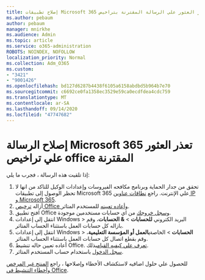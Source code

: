 ```yaml
---
title: إصلاح تطبيقات Microsoft 365 تعذر العثور علي الرسالة المقترنة بتراخيص office
ms.author: pebaum
author: pebaum
manager: mnirkhe
ms.audience: Admin
ms.topic: article
ms.service: o365-administration
ROBOTS: NOINDEX, NOFOLLOW
localization_priority: Normal
ms.collection: Adm_O365
ms.custom:
- "3421"
- "9001426"
ms.openlocfilehash: bd127d6287b4438f6105a6158abdbd5b964b7e70
ms.sourcegitcommit: c6692ce0fa1358ec3529e59ca0ecdfdea4cdc759
ms.translationtype: MT
ms.contentlocale: ar-SA
ms.lasthandoff: 09/14/2020
ms.locfileid: "47747682"
---
```

# <a name="fixing-the-microsoft-365-apps-couldnt-find-office-licenses-associated-message"></a>إصلاح الرسالة Microsoft 365 تعذر العثور علي تراخيص office المقترنة

إذا تلقيت هذه الرسالة ، فجرب ما يلي:

1. تحقق من جدار الحماية وبرنامج مكافحه الفيروسات وإعدادات الوكيل للتاكد من انها لا تحظر الوصول إلى تطبيقات Microsoft 365 علي الإنترنت. راجع [نطاقات عناوين IP و Microsoft 365](https://docs.microsoft.com/office365/enterprise/urls-and-ip-address-ranges).
2. أزاله [ترخيص Office وأعاده تعيينه](https://docs.microsoft.com/microsoft-365/admin/manage/assign-licenses-to-users) للمستخدم المتاثر. 
3. افتح تطبيق Office [وسجل خروجك](https://support.office.com/article/5a20dc11-47e9-4b6f-945d-478cb6d92071) من اي حسابات مستخدمين موجودة.
4. انتقل إلى إعدادات Windows > البريد الكتروني **للحسابات**  >  **& الحسابات**، وقم بازاله كل حسابات العمل باستثناء الحساب المتاثر.
5. انتقل إلى إعدادات Windows > **الحسابات**  >  الخاصة**بالعمل أو المؤسسة التعليمية**، وقم بقطع اتصال كل حسابات العمل باستثناء الحساب المتاثر.
6. أعاده تعيين حاله تنشيط Office. [تعرف علي كيفيه القيام](https://docs.microsoft.com/office365/troubleshoot/activation/reset-office-365-proplus-activation-state)بذلك.
7. [سجل الدخول](https://support.office.com/article/628ea040-f265-49de-b986-be09c3ebf8a9) باستخدام حساب المستخدم المتاثر.

للحصول علي حلول اضافيه لاستكشاف الأخطاء وإصلاحها ، راجع [المنتج غير المرخص وأخطاء التنشيط في Office](https://support.office.com/Article/0d23d3c0-c19c-4b2f-9845-5344fedc4380).